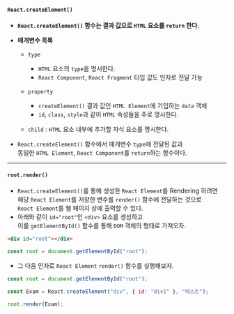 
#### `React.createElement()` 

- **`React.createElement()` 함수는 결과 값으로 `HTML` 요소를 `return` 한다.**
- **매개변수 목록**
	- `type` 
		- `HTML` 요소의 `type`을 명시한다. 
		- `React Component`, `React Fragment` 타입 값도 인자로 전달 가능

	- `property` 
		- `createElement()` 결과 값인 `HTML Element`에 기입하는 `data` 객체
		- `id`, `class`, `style`과 같이 `HTML` 속성들을 주로 명시한다.

	- `child` : `HTML` 요소 내부에 추가할 자식 요소를 명시한다.
	
- `React.createElement()` 함수에서 매개변수 `type`에 전달된 값과 <br/>
   동일한 `HTML Element`, `React Component`를 `return`하는 함수이다.

---

#### `root.render()`

- `React.createElement()`를 통해 생성한 `React Element`를 Rendering 하려면 <br/>
   해당 `React Element`를 저장한 변수를 `render()` 함수에 전달하는 것으로 <br/>
   `React Element`를 웹 페이지 상에 출력할 수 있다. <br/>
- 아래와 같이 `id="root"`인 `<div>` 요소를 생성하고 <br />
   이를 `getElementById()` 함수를 통해 `DOM` 객체의 형태로 가져오자.

``` html
<div id="root"></div>
```

``` js
const root = document.getElementById("root");
```

- 그 다음 인자로 `React Element` `render()` 함수를 실행해보자.

``` js
const root = document.getElementById("root");

const Exam = React.createElement("div", { id: "div1" }, "테스트");

root.render(Exam);
```